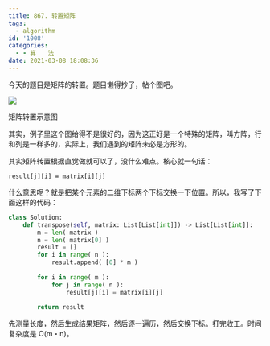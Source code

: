 ```yaml
---
title: 867. 转置矩阵
tags:
  - algorithm
id: '1008'
categories:
  - - 算　　法
date: 2021-03-08 18:08:36
---
```


今天的题目是矩阵的转置。题目懒得抄了，帖个图吧。

[![](https://sexywp.com/wp-content/uploads/2021/02/hint_transpose.png)](https://sexywp.com/wp-content/uploads/2021/02/hint_transpose.png)

矩阵转置示意图

其实，例子里这个图给得不是很好的，因为这正好是一个特殊的矩阵，叫方阵，行和列是一样多的，实际上，我们遇到的矩阵未必是方形的。

其实矩阵转置根据直觉做就可以了，没什么难点。核心就一句话：

`result[j][i] = matrix[i][j]`

什么意思呢？就是把某个元素的二维下标两个下标交换一下位置。所以，我写了下面这样的代码：

```python
class Solution:
    def transpose(self, matrix: List[List[int]]) -> List[List[int]]:
        m = len( matrix )
        n = len( matrix[0] )
        result = []
        for i in range( n ):
            result.append( [0] * m )
        
        for i in range( m ):
            for j in range( n ):
                result[j][i] = matrix[i][j]
        
        return result
```

先测量长度，然后生成结果矩阵，然后逐一遍历，然后交换下标。打完收工。时间复杂度是 O(m・n)。